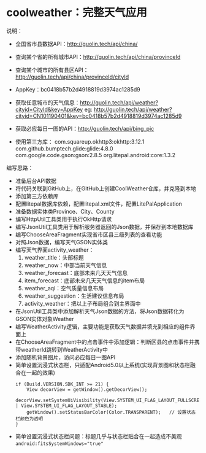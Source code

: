 # coolweather：完整天气应用

说明：
 - 全国省市县数据API：http://guolin.tech/api/china/
 - 查询某个省的所有城市API：http://guolin.tech/api/china/provinceId
 - 查询某个城市的所有县区API：http://guolin.tech/api/china/provinceId/cityId
 - AppKey：bc0418b57b2d4918819d3974ac1285d9
 - 获取任意城市的天气信息：http://guolin.tech/api/weather?cityid=CityId&key=AppKey
 eg: http://guolin.tech/api/weather?cityid=CN101190401&key=bc0418b57b2d4918819d3974ac1285d9
 - 获取必应每日一图的API：http://guolin.tech/api/bing_pic

- 使用第三方库：
	com.squareup.okhttp3:okhttp:3.12.1
	com.github.bumptech.glide:glide:4.8.0
	com.google.code.gson:gson:2.8.5
	org.litepal.android:core:1.3.2


编写思路：
- 准备后台API数据
- 将代码关联到GitHub上，在GitHub上创建CoolWeather仓库，并克隆到本地
- 添加第三方依赖库
- 配置litepal数据库依赖，配置litepal.xml文件，配置LitePalApplication
- 准备数据实体类Province、City、County
- 编写HttpUtil工具类用于执行OkHttp请求
- 编写JsonUtil工具类用于解析服务器返回的Json数据，并保存到本地数据库
- 编写ChooseAreaFragment实现省市区县三级列表的查看功能
- 对照Json数据，编写天气GSON实体类
- 编写天气界面activity_weather：
	1. weather_title：头部标题
	2. weather_now：中部当前天气信息
	3. weather_forecast：底部未来几天天气信息
	4. item_forecast：底部未来几天天气信息的item布局
	5. weather_aqi：空气质量信息布局
	6. weather_suggestion：生活建议信息布局
	7. activity_weather：把以上子布局组合到主界面中
- 在JsonUtil工具类中添加解析天气Json数据的方法，将Json数据转化为GSON实体对象Weather
- 编写WeatherActivity逻辑，主要功能是获取天气数据并填充到相应的组件界面上
- 在ChooseAreaFragment中的点击事件中添加逻辑：判断区县的点击事件并携带weatherId跳转到WeatherActivity中
- 添加随机背景图片，访问必应每日一图API
- 简单设置沉浸式状态栏，只适配Android5.0以上系统(实现背景图和状态栏融合在一起的效果)
	```
	if (Build.VERSION.SDK_INT >= 21) {
        View decorView = getWindow().getDecorView();
        decorView.setSystemUiVisibility(View.SYSTEM_UI_FLAG_LAYOUT_FULLSCREEN | View.SYSTEM_UI_FLAG_LAYOUT_STABLE);
        getWindow().setStatusBarColor(Color.TRANSPARENT);   // 设置状态栏颜色为透明
	}
	```
- 简单设置沉浸式状态栏问题：标题几乎与状态栏贴合在一起造成不美观
	`
	android:fitsSystemWindows="true"
	`
